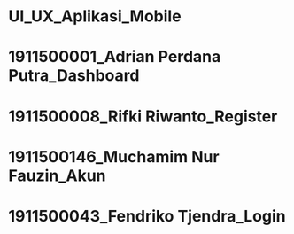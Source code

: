 # UI_UX_Aplikasi_Mobile
# 1911500001_Adrian Perdana Putra_Dashboard
# 1911500008_Rifki Riwanto_Register
# 1911500146_Muchamim Nur Fauzin_Akun
# 1911500043_Fendriko Tjendra_Login
